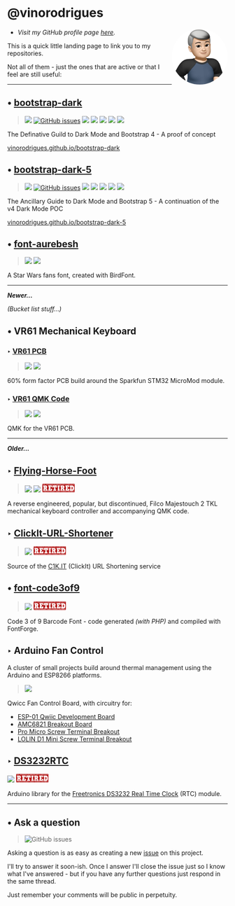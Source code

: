 # @vinorodrigues

<img src="vino-memoji-no-bg.min.png" align="right" alt="Hello" width="128" height="128" style="border-radius:50%">

- *Visit my GitHub profile page [here](https://github.com/vinorodrigues).*

This is a quick little landing page to link you to my repositories.

Not all of them - just the ones that are active or that I feel are still useful:

---

## &#8226; [bootstrap-dark](https://github.com/vinorodrigues/bootstrap-dark)

> [![](https://img.shields.io/badge/license-MIT-informational)](https://github.com/vinorodrigues/bootstrap-dark/blob/master/LICENSE.md) [![GitHub issues](https://img.shields.io/github/issues/vinorodrigues/bootstrap-dark)](https://github.com/vinorodrigues/bootstrap-dark/issues) [![](https://data.jsdelivr.com/v1/package/gh/vinorodrigues/bootstrap-dark/badge?style=rounded)](https://www.jsdelivr.com/package/npm/bootstrap-dark-4?path=dist) [![](https://img.shields.io/npm/v/bootstrap-dark-4)](http://npmjs.com/package/bootstrap-dark-4) [![](https://img.shields.io/github/watchers/vinorodrigues/bootstrap-dark?color=eee&label=Watch&style=social)](https://github.com/vinorodrigues/bootstrap-dark/watchers) [![](https://img.shields.io/github/stars/vinorodrigues/bootstrap-dark?color=eee&label=Star&style=social)](https://github.com/vinorodrigues/bootstrap-dark/stargazers) [![](https://img.shields.io/github/forks/vinorodrigues/bootstrap-dark?color=eee&label=Fork&style=social)](https://github.com/vinorodrigues/bootstrap-dark/fork)

The Definative Guild to Dark Mode and Bootstrap 4 - A proof of concept

[vinorodrigues.github.io/bootstrap-dark](https://vinorodrigues.github.io/bootstrap-dark/)


## &#8226; [bootstrap-dark-5](https://github.com/vinorodrigues/bootstrap-dark-5)

> [![](https://img.shields.io/badge/license-MIT-informational)](https://github.com/vinorodrigues/bootstrap-dark-5/blob/master/LICENSE.md) [![GitHub issues](https://img.shields.io/github/issues/vinorodrigues/bootstrap-dark-5)](https://github.com/vinorodrigues/bootstrap-dark-5/issues) [![](https://data.jsdelivr.com/v1/package/gh/vinorodrigues/bootstrap-dark-5/badge?style=rounded)](https://www.jsdelivr.com/package/npm/bootstrap-dark-5?path=dist) [![](https://img.shields.io/npm/v/bootstrap-dark-5)](http://npmjs.com/package/bootstrap-dark-5) [![](https://img.shields.io/github/watchers/vinorodrigues/bootstrap-dark-5?color=eee&label=Watch&style=social)](https://github.com/vinorodrigues/bootstrap-dark-5/watchers) [![](https://img.shields.io/github/stars/vinorodrigues/bootstrap-dark-5?color=eee&label=Star&style=social)](https://github.com/vinorodrigues/bootstrap-dark-5/stargazers) [![](https://img.shields.io/github/forks/vinorodrigues/bootstrap-dark-5?color=eee&label=Fork&style=social)](https://github.com/vinorodrigues/bootstrap-dark-5/fork)

The Ancillary Guide to Dark Mode and Bootstrap 5 - A continuation of the v4 Dark Mode POC

[vinorodrigues.github.io/bootstrap-dark-5](https://vinorodrigues.github.io/bootstrap-dark-5/)

## &#8226; [font-aurebesh](https://github.com/vinorodrigues/font-aurebesh)

> ![](https://img.shields.io/github/license/vinorodrigues/font-aurebesh) ![](https://img.shields.io/github/issues/vinorodrigues/font-aurebesh)

A Star Wars fans font, created with BirdFont.



-----

***Newer...***

*(Bucket list stuff...)*



## &#8226; VR61 Mechanical Keyboard

### &#8227; [VR61 PCB](https://github.com/tecsmith/vr61-keyboard-pcb)

> ![](https://img.shields.io/github/license/tecsmith/vr61-keyboard-pcb) ![](https://img.shields.io/github/issues/tecsmith/vr61-keyboard-pcb)

60% form factor PCB build around the Sparkfun STM32 MicroMod module.

### &#8227; [VR61 QMK Code](https://github.com/tecsmith/vr61-keyboard-qmk)

> ![](https://img.shields.io/github/license/tecsmith/vr61-keyboard-qmk) ![](https://img.shields.io/github/issues/tecsmith/vr61-keyboard-qmk)

QMK for the VR61 PCB.

-----

***Older...***


## &#8227; [Flying-Horse-Foot](https://github.com/tecsmith/flying-horse-foot)

> ![](https://img.shields.io/badge/license-%7BNot%20claimed%7D-white) ![](https://img.shields.io/github/issues/tecsmith/flying-horse-foot) <img src="retired.svg" alt="Retired" height="20">

A reverse engineered, popular, but discontinued, Filco Majestouch 2 TKL mechanical keyboard controller and accompanying QMK code.



## &#8227; [ClickIt-URL-Shortener](https://github.com/vinorodrigues/ClickIt-URL-Shortener)

> ![](https://img.shields.io/badge/license-CC--BY--SA--3.0-blue) <img src="retired.svg" alt="Retired" height="20">

Source of the [C1K.IT](http://c1k.it/) (ClickIt) URL Shortening service



## &#8226; [font-code3of9](https://github.com/vinorodrigues/font-code3of9)

> ![](https://img.shields.io/github/license/vinorodrigues/font-code3of9) <img src="retired.svg" alt="Retired" height="20">

Code 3 of 9 Barcode Font - code generated *(with PHP)* and compiled with FontForge.



## &#8227; Arduino Fan Control

A cluster of small projects build around thermal management using the  Arduino and ESP8266 platforms.

> [![](https://img.shields.io/badge/license-MIT-informational)](https://github.com/Tecsmith/arduino-fan-control-v2/blob/master/LICENSE.md)

Qwicc Fan Control Board, with circuitry for:
* [ESP-01 Qwiic Development Board](http://c1k.it/esp1)
* [AMC6821 Breakout Board](http://c1k.it/amc6)
* [Pro Micro Screw Terminal Breakout](http://c1k.it/pro1)
* [LOLIN D1 Mini Screw Terminal Breakout](http://c1k.it/d1m1)

## &#8227; [DS3232RTC](https://github.com/Tecsmith/DS3232RTC)

![](https://img.shields.io/github/license/Tecsmith/DS3232RTC) <img src="retired.svg" alt="Retired" height="20">

Arduino library for the [Freetronics DS3232 Real Time Clock](https://www.freetronics.com.au/products/real-time-clock-rtc-module) (RTC) module.

---

## &#8226; Ask a question

> ![GitHub issues](https://img.shields.io/github/issues/vinorodrigues/vinorodrigues.github.io)

Asking a question is as easy as creating a new [issue](https://github.com/vinorodrigues/vinorodrigues.github.io/issues) on this project.

I'll try to answer it soon-ish. Once I answer I'll close the issue just so I know what I've answered - but if you have any further questions just respond in the same thread.

Just remember your comments will be public in perpetuity.
